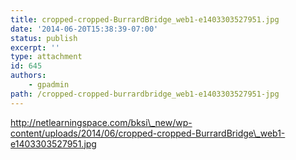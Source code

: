 ```yaml
---
title: cropped-cropped-BurrardBridge_web1-e1403303527951.jpg
date: '2014-06-20T15:38:39-07:00'
status: publish
excerpt: ''
type: attachment
id: 645
authors:
    - gpadmin
path: /cropped-cropped-burrardbridge_web1-e1403303527951-jpg
---
```

http://netlearningspace.com/bksi\_new/wp-content/uploads/2014/06/cropped-cropped-BurrardBridge\_web1-e1403303527951.jpg
